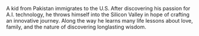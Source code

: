 A kid from Pakistan immigrates to the U.S. After discovering his passion for 
A.I. technology, he throws himself into the Silicon Valley in hope of crafting
an innovative journey. Along the way he learns many life lessons about love, 
family, and the nature of discovering longlasting wisdom.
